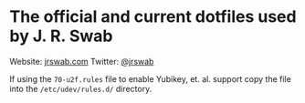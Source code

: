 # The official and current dotfiles used by J. R. Swab
Website: [jrswab.com](http://jrswab.com)
Twitter: [@jrswab](https://twitter.com/jrswab)

If using the `70-u2f.rules` file to enable Yubikey, et. al. support copy the file into the `/etc/udev/rules.d/` directory.
